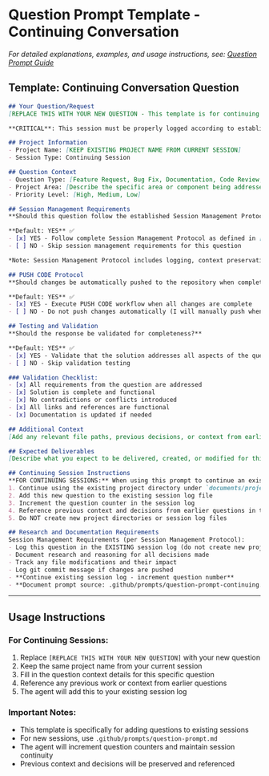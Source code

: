 # Question Prompt Template - Continuing Conversation

*For detailed explanations, examples, and usage instructions, see: [Question Prompt Guide](./guides/question-prompt-guide.md)*

## Template: Continuing Conversation Question

```markdown
## Your Question/Request
[REPLACE THIS WITH YOUR NEW QUESTION - This template is for continuing an existing conversation/session]

**CRITICAL**: This session must be properly logged according to established protocols. Document all research, reasoning, and file modifications throughout this process.

## Project Information
- Project Name: [KEEP EXISTING PROJECT NAME FROM CURRENT SESSION]
- Session Type: Continuing Session

## Question Context
- Question Type: [Feature Request, Bug Fix, Documentation, Code Review, Refactoring, etc.]
- Project Area: [Describe the specific area or component being addressed]
- Priority Level: [High, Medium, Low]

## Session Management Requirements
**Should this question follow the established Session Management Protocol?**

**Default: YES** ✅
- [x] YES - Follow complete Session Management Protocol as defined in [Session Management Protocol](../instructions/core-protocols/session-management-protocol.md)
- [ ] NO - Skip session management requirements for this question

*Note: Session Management Protocol includes logging, context preservation, and degradation prevention requirements.*

## PUSH CODE Protocol
**Should changes be automatically pushed to the repository when complete?**

**Default: YES** ✅
- [x] YES - Execute PUSH CODE workflow when all changes are complete
- [ ] NO - Do not push changes automatically (I will manually push when ready)

## Testing and Validation
**Should the response be validated for completeness?**

**Default: YES** ✅
- [x] YES - Validate that the solution addresses all aspects of the question
- [ ] NO - Skip validation testing

### Validation Checklist:
- [x] All requirements from the question are addressed
- [x] Solution is complete and functional
- [x] No contradictions or conflicts introduced
- [x] All links and references are functional
- [x] Documentation is updated if needed

## Additional Context
[Add any relevant file paths, previous decisions, or context from earlier in the session that relates to this new question]

## Expected Deliverables
[Describe what you expect to be delivered, created, or modified for this specific question]

## Continuing Session Instructions
**FOR CONTINUING SESSIONS:** When using this prompt to continue an existing session, the agent should:
1. Continue using the existing project directory under `documents/project-logs/[existing-project-name]/`
2. Add this new question to the existing session log file
3. Increment the question counter in the session log
4. Reference previous context and decisions from earlier questions in the session
5. Do NOT create new project directories or session log files

## Research and Documentation Requirements
Session Management Requirements (per Session Management Protocol):
- Log this question in the EXISTING session log (do not create new project directory)
- Document research and reasoning for all decisions made
- Track any file modifications and their impact
- Log git commit message if changes are pushed
- **Continue existing session log - increment question number**
- **Document prompt source: .github/prompts/question-prompt-continuing.md**
````

---

## Usage Instructions

### For Continuing Sessions:
1. Replace `[REPLACE THIS WITH YOUR NEW QUESTION]` with your new question
2. Keep the same project name from your current session
3. Fill in the question context details for this specific question
4. Reference any previous work or context from earlier questions
5. The agent will add this to your existing session log

### Important Notes:
- This template is specifically for adding questions to existing sessions
- For new sessions, use `.github/prompts/question-prompt.md`
- The agent will increment question counters and maintain session continuity
- Previous context and decisions will be preserved and referenced
